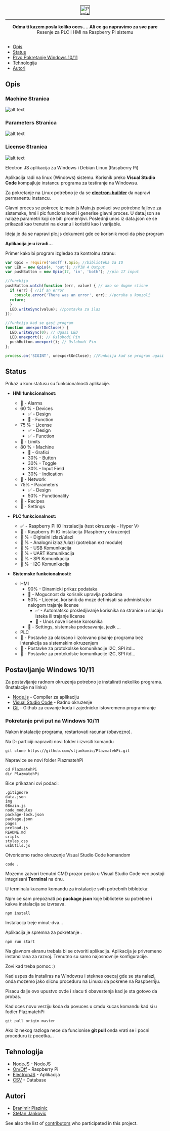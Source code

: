 <br>
<p align="center">
  <a href="" rel="noopener">
 <img height=30px src="https://www.plazmateh.rs/img/default/Logo1.png" alt="Project logo"></a>
</p>


---

<p align="center">  
    <B>Odma ti kazem posla koliko oces.... Ali ce ga napravimo za sve pare</B>
    <br>
    Resenje za PLC i HMI na Raspberry Pi sistemu
    <br> 
    
</p>

##

- [Opis](#Opis)
- [Status](#Status)
- [Prvo Pokretanje Windows 10/11](#startup)
- [Tehnologija](#built_using)
- [Autori](#authors)

##  Opis <a name = "Opis"></a>

### Machine Stranica <a name = "Opis"></a>
![alt text](https://github.com/stjankovic/PlazmatehPi/blob/master/img/machine.jpg?raw=true)

### Parameters Stranica <a name = "Opis"></a>
![alt text](https://github.com/stjankovic/PlazmatehPi/blob/master/img/parameters.jpg?raw=true)

### License Stranica <a name = "Opis"></a>
![alt text](https://github.com/stjankovic/PlazmatehPi/blob/master/img/license.jpg?raw=true)

Electron JS aplikacija za Windows i Debian Linux (Raspberry Pi)

Aplikacija radi na linux (Windows) sistemu.
Korisnik preko **Visual Studio Code** kompajluje instancu programa za testiranje na Windowsu.

Za pokretanje na Linux potrebno je da se [**electron-builder**](https://www.electron.build/index.html) da napravi permanentu instancu.


Glavni proces se pokrece iz main.js
Main.js povlaci sve potrebne fajlove za sistemske, hmi i plc funcionalnosti i generise glavni proces.
U data.json se nalaze parametri koji ce biti promenljivi. 
Poslednji unos iz data.json ce se prikazati kao trenutni na ekranu i koristiti kao i varijable.

Ideja je da se napravi plc.js dokument gde ce korisnik moci da pise program 

**Aplikacija je u izradi...**

Primer kako bi program izgledao za kontrolnu stranu:

```javascript
var Gpio = require('onoff').Gpio; //biblioteka za IO
var LED = new Gpio(4, 'out'); //PIN 4 Output
var pushButton = new Gpio(17, 'in', 'both'); //pin 17 input

//funckija 
pushButton.watch(function (err, value) { // ako se dugme stisne
  if (err) { //if an error
    console.error('There was an error', err); //poruka u konzoli
  return;
  }
  LED.writeSync(value); //postavka za ilaz
});

//funkcija kad se gasi program
function unexportOnClose() { 
  LED.writeSync(0); // Ugasi LED
  LED.unexport(); // Oslobodi Pin
  pushButton.unexport(); // Oslobodi Pin
};

process.on('SIGINT', unexportOnClose); //Funkcija kad se program ugasi
```

## Status <a name = "Status"></a>

Prikaz u kom statusu su funkcionalnosti aplikacije.

- <b>HMI funkcionalnost:</b>
  - :red_circle: - Alarms
  - 60 % - Devices
      - :white_check_mark: - Design
      - :red_circle: - Function 
  - 75 % - License
      - :white_check_mark: - Design 
      - :white_check_mark: - Function 
  - :red_circle: - Limits
  - 80 % - Machine
    -  :red_circle: - Grafici
    -  30%  - Button
    -  30%  - Toggle
    -  30%  - Input Field
    -  30%  - Indication
  - :red_circle: - Network
  - 75% - Parameters
    - :white_check_mark: - Design
    - 50% - Functionality 
  - :red_circle: - Recipes
  - :red_circle: - Settings
    
- <b>PLC funkcionalnost:</b>
  - :white_check_mark: - Raspberry Pi IO instalacija (test okruzenje - Hyper V)
  - :red_circle: - Raspberry Pi IO instalacija (Raspberry okruzenje)
  - :red_circle:  % - Digitalni izlazi/ulazi
  - :red_circle:  % - Analogni izlazi/ulazi (potreban ext module)
  - :red_circle:  % - USB Komunikacija
  - :red_circle:  % - UART Komunikacija
  - :red_circle:  % - SPI Komunikacija
  - :red_circle:  % - I2C Komunikacija
- <b>Sistemske funkcionalnosti:</b>
  - HMI
    - 90% - Dinamicki prikaz podataka 
    - :red_circle: - Mogucnost da korisnik upravlja podacima
    - 50% - License, korisnik da moze definisati sa administrator nalogom trajanje license
      - :white_check_mark: - Automatsko prosledjivanje korisnika na stranice u slucaju isteka ili trajanje license
      - :red_circle: - Unos nove license korosnika
    - :red_circle: - Settings, sistemska podesavanja, jezik ...
   - PLC
    - :red_circle: - Postavke za olaksano i izolovano pisanje programa bez interakcija sa sistemskim okruzenjem   
    - :red_circle: - Postavke za protokolske komunikacije I2C, SPI itd...   
    - :red_circle: - Postavke za protokolske komunikacije I2C, SPI itd...   
##  Postavljanje Windows 10/11 <a name = "startup"></a>

Za postavljanje radnom okruzenja potrebno je instalirati nekoliko programa. (Instalacije na linku)

- [Node.js](https://nodejs.org/dist/v20.11.0/node-v20.11.0-x64.msi) - Compiler za aplikaciju
- [Visual Studio Code](https://code.visualstudio.com/sha/download?build=stable&os=win32-x64-user) - Radno okruzenje
- [Git](https://github.com/git-for-windows/git/releases/download/v2.43.0.windows.1/Git-2.43.0-64-bit.exe) - Github za cuvanje koda i zajednicko istovremeno programiranje

### Pokretanje prvi put na Windows 10/11

Nakon instalacije programa, restartovati racunar (obavezno).

Na D: particiji napraviti novi folder i izvrsiti komandu
```console
git clone https://github.com/stjankovic/PlazmatehPi.git
```

Napravice se novi folder PlazmatehPi
```console
cd PlazmatehPi
dir PlazmatehPi
```
Bice prikazani ovi podaci:
```
.gitignore
data.json
img
08main.js
node_modules
package-lock.json
package.json
pages
preload.js
README.md
cripts
styles.css
usbUtils.js
```
Otvoricemo radno okruzenje Visual Studio Code komandom
```console
code .
```
Mozemo zatvori trenutni CMD prozor posto u Visual Studio Code vec postoji integrisani **Terminal** na dnu.

U terminalu kucamo komandu za instalacije svih potrebnih bibloteka:

Npm ce sam prepoznati po **package.json** koje biblioteke su potrebne i kakva instalacija se izvrsava.
```console
npm install
```

Instalacija treje minut-dva...

Aplikacija je spremna za pokretanje .
```console
npm run start
```

Na glavnom ekranu trebala bi se otvoriti aplikacija. Aplikacija je privremeno instancirana za razvoj.
Trenutno su samo najosnovnije konfiguracije.

 Zovi kad treba pomoc :)

Kad uspes da instaliras na Windowsu i steknes osecaj gde se sta nalazi, onda mozemo jako slicnu proceduru na Linuxu da pokrene na Raspberriju.

Pisacu dalje ovo upustvo ovde i slacu ti obavestenja kad je sta gotovo da probas.

Kad oces novu verziju koda da povuces u cmdu kucas komandu kad si u fodler PlazmatehPi
```console
git pull origin master
```
Ako iz nekog razloga nece da funcionise **git pull** onda vrati se i pocni proceduru iz pocetka...



##  Tehnologija <a name = "built_using"></a>

- [NodeJS]() - NodeJS
- [On/Off]() - Raspberry Pi
- [ElectronJS]() - Aplikacija
- [CSV]() - Database

##  Autori <a name = "authors"></a>
- [Branimir Plazinic](https://www.plazmateh.rs/)
- [Stefan Jankovic](https://github.com/stjankovic)

See also the list of [contributors](https://github.com/kylelobo/The-Documentation-Compendium/contributors) who participated in this project.

